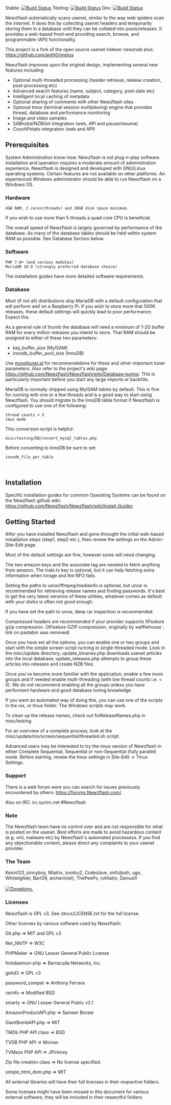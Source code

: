 Stable: [![Build Status](https://travis-ci.org/Newzflash/Newzflash.svg?branch=0.x)](https://travis-ci.org/Newzflash/Newzflash)  Testing: [![Build Status](https://travis-ci.org/Newzflash/Newzflash.svg?branch=Latest-testing)](https://travis-ci.org/Newzflash/Newzflash)  Dev: [![Build Status](https://travis-ci.org/Newzflash/Newzflash.svg?branch=dev)](https://travis-ci.org/Newzflash/Newzflash)

Newzflash automatically scans usenet, similar to the way web spiders scan the internet. It does this by collecting usenet headers and temporarily storing them in a database until they can be collated into posts/releases. It provides a web-based front-end providing search, browse, and programmable (API) functionality.

This project is a fork of the open source usenet indexer newznab plus: https://github.com/anth0/nnplus

Newzflash improves upon the original design, implementing several new features including:

- Optional multi-threaded processing (header retrieval, release creation, post-processing etc)
- Advanced search features (name, subject, category, post-date etc)
- Intelligent local caching of metadata
- Optional sharing of comments with other Newzflash sites
- Optional tmux (terminal session multiplexing) engine that provides thread, database and performance monitoring
- Image and video samples
- SABnzbd/NZBGet integration (web, API and pause/resume)
- CouchPotato integration (web and API)


## Prerequisites

System Administration know-how. Newzflash is not plug-n-play software. Installation and operation requires a moderate amount of administration experience. Newzflash is designed and developed with GNU/Linux operating systems. Certain features are not available on other platforms. An experienced Windows administrator should be able to run Newzflash on a Windows OS.

### Hardware

	4GB RAM, 2 cores(threads) and 20GB disk space minimum.

If you wish to use more than 5 threads a quad core CPU is beneficial.

The overall speed of Newzflash is largely governed by performance of the database. As many of the database tables should be held within system RAM as possible. See Database Section below.

### Software

	PHP 7.0+ (and various modules)
    MariaDB 10.0 (strongly preferred database choice)
The installation guides have more detailed software requirements.

### Database

Most (if not all) distributions ship MariaDB with a default configuration that will perform well on a Raspberry Pi. If you wish to store more that 500K releases, these default settings will quickly lead to poor performance. Expect this.

As a general rule of thumb the database will need a minimum of 1-2G buffer RAM for every million releases you intend to store. That RAM should be assigned to either of these two parameters:
- key_buffer_size			(MyISAM)
- innodb_buffer_pool_size	(InnoDB)

Use [mysqltuner.pl](http://mysqltuner.pl "MySQL tuner - Use it!") for recommendations for these and other important tuner parameters. Also refer to the project's wiki page: https://github.com/Newzflash/Newzflash/wiki/Database-tuning. This is particularly important before you start any large imports or backfills.

MariaDB is normally shipped using MyISAM tables by default. This is fine for running with one or a few threads and is a good way to start using Newzflash. You should migrate to the InnoDB table format if Newzflash is configured to use one of the following:

	thread counts > 5
	tmux mode

This conversion script is helpful:

	misc/testing/DB/convert_mysql_tables.php

Before converting to InnoDB be sure to set:

	innodb_file_per_table

<br>

## Installation

Specific installation guides for common Operating Systems can be found on the Newzflash github wiki: https://github.com/Newzflash/Newzflash/wiki/Install-Guides

## Getting Started

After you have installed Newzflash and gone throught the initial web-based installation steps (step1, step2 etc.), then review the settings on the Admin-Site-Edit page.

Most of the default settings are fine, however some will need changing.

The two amazon keys and the associate tag are needed to fetch anything from amazon. The trakt.tv key is optional, but it can help fetching extra information when tvrage and the NFO fails.

Setting the paths to unrar/ffmpeg/mediainfo is optional, but unrar is recommended for retrieving release names and finding passwords. It's best to get the very latest versions of these utilities, whatever comes as default with your distro is often not good enough.

If you have set the path to unrar, deep rar inspection is recommended.

Compressed headers are recommended if your provider supports XFeature gzip compression. (XFeature GZIP compression, originally by wafflehouse : link on pastebin was removed)

Once you have set all the options, you can enable one or two groups and start with the simple screen script running in single-threaded mode. Look in the misc/update directory; update_binaries.php downloads usenet articles into the local database; update_releases.php attempts to group these articles into releases and create NZB files.

Once you've become more familiar with the application, enable a few more groups and if needed enable multi-threading (with low thread counts i.e. < 5). We do not recommend enabling all the groups unless you have performant hardware and good database tuning knowledge.

If you want an automated way of doing this, you can use one of the scripts in the nix, or tmux folder. The Windows scripts may work.

To clean up the release names, check out fixReleaseNames.php in misc/testing.

For an overview of a complete process, look at the  misc/update/nix/screen/sequential/threaded.sh script.

Advanced users may be interested to try the tmux version of Newzflash in either Complete Sequential, Sequential or non-Sequential (fully parallel) mode. Before starting, review the tmux settings in Site-Edit -> Tmux Settings.


### Support

There is a web forum were you can search for issues previously encountered by others:
https://forums.Newzflash.com/

Also on IRC: irc.synirc.net #Newzflash

### Note

The Newzflash team have no control over and are not responsible for what is posted on the usenet. Best efforts are made to avoid hazardous content (e.g. virii, malware etc) by Newzflash's automated processess. If you find any objectionable content, please direct any complaints to your usenet provider.

### The Team

Kevin123, jonnyboy, Miatrix, zombu2, Codeslave, sinfuljosh, ugo, Whitelighter, Bart39, archer(niel), ThePeePs, ruhllatio, DariusIII<br /><br />
<a href="https://flattr.com/submit/auto?user_id=Newzflash&url=https%3A%2F%2Fgithub.com%2FNewzflash%2FNewzflash" target="_blank"><img src="//api.flattr.com/button/flattr-badge-large.png" alt="Donations." title="Donations." border="0"></a>

<p>

### Licenses

Newzflash is GPL v3. See /docs/LICENSE.txt for the full license.

Other licenses by various software used by Newzflash:

Git.php => MIT and GPL v3

Net_NNTP => W3C

PHPMailer => GNU Lesser General Public License

forkdaemon-php => Barracuda Networks, Inc.

getid3 => GPL v3

password_compat => Anthony Ferrara

rarinfo => Modified BSD

smarty => GNU Lesser General Public v2.1

AmazonProductAPI.php => Sameer Borate

GiantBombAPI.php => MIT

TMDb PHP API class => BSD

TVDB PHP API => Moinax

TVMaze PHP API => JPinkney

Zip file creation class => No license specified.

simple_html_dom.php => MIT

All external libraries will have their full licenses in their respective folders.

Some licenses might have been missed in this document for various external software, they will be included in their respectful folders.
